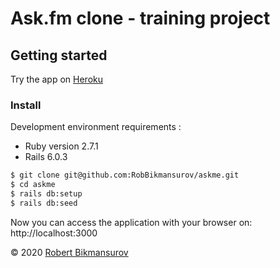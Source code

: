 
# Ask.fm clone - training project

## Getting started

Try the app on [Heroku](https://askme-robb.herokuapp.com/)

### Install

Development environment requirements :
* Ruby version 2.7.1
* Rails 6.0.3

```bash
$ git clone git@github.com:RobBikmansurov/askme.git
$ cd askme
$ rails db:setup
$ rails db:seed
```

Now you can access the application with your browser on: http://localhost:3000


&copy; 2020 [Robert Bikmansurov](https://bikmansurov.ru)
